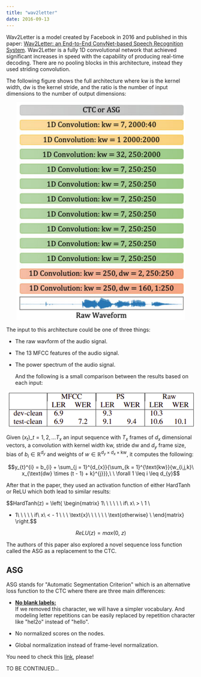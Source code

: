 ```yaml
---
title: "wav2letter"
date: 2016-09-13
---
```


Wav2Letter is a model created by Facebook in 2016 and published in this
paper: [Wav2Letter: an End-to-End ConvNet-based Speech Recognition
System](https://arxiv.org/pdf/1609.03193.pdf). Wav2Letter is a fully 1D
convolutional network that achieved significant increases in speed with
the capability of producing real-time decoding. There are no pooling
blocks in this architecture, instead they used striding convolution.

The following figure shows the full architecture where $\text{kw}$ is
the kernel width, $\text{dw}$ is the kernel stride, and the ratio is the
number of input dimensions to the number of output dimensions:

<div align="center">
    <img src="media/wav2letter/image1.png" width=450>
</div>

The input to this architecture could be one of three things:

-   The raw wavform of the audio signal.

-   The 13 MFCC features of the audio signal.

-   The power spectrum of the audio signal.

    And the following is a small comparison between the results based on
    each input:

<div align="center">
    <img src="media/wav2letter/image2.png" width=750>
</div>

Given <span>$\left( x_{t} \right)\_{t = 1,2,...T_{x}}$</span> an input sequence
with <span>$T_{x}$</span> frames of <span>$d_{x}$</span> dimensional vectors,
a convolution with kernel width <span>$\text{kw}$</span>, stride
<span>$\text{dw}$</span> and <span>$d_{y}$</span> frame size, bias of
<span>$b_{i} \in \mathbb{R}^{d_{y}}$</span> and weights of
<span>$w \in \mathbb{R}^{d_{y} \times d_{x} \times \text{kw}}$</span>, it
computes the following:

$$y_{t}^{i} = b_{i} + \sum_{j = 1}^{d_{x}}{\sum_{k = 1}^{\text{kw}}{w_{i,j,k}\ x_{\text{dw} \times (t - 1) + k}^{j}}},\ \ \forall 1 \leq i \leq d_{y}$$

After that in the paper, they used an activation function of either
HardTanh or ReLU which both lead to similar results:

$$HardTanh(z) = \left\{ \begin{matrix}
1\ \ \ \ \ \ if\ x\  > \ 1 \\
 - 1\ \ \ \ \ if\ x\  < - 1 \\
\ \ \text{x}\ \ \ \ \ \ \text{otherwise} \\
\end{matrix} \right.$$

$$ReLU(z) = max(0,\ z)$$

The authors of this paper also explored a novel sequence loss function
called the ASG as a replacement to the CTC.

ASG
---

ASG stands for "Automatic Segmentation Criterion" which is an
alternative loss function to the CTC where there are three main
differences:

-   <u><strong>No blank labels:</strong></u> \
    If we removed this character, we will have a simpler
    vocabulary. And modeling letter repetitions can be easily replaced
    by repetition character like "hel2o" instead of "hello".

-   No normalized scores on the nodes.

-   Global normalization instead of frame-level normalization.

You need to check this
[link](https://towardsdatascience.com/better-faster-speech-recognition-with-wav2letters-auto-segmentation-criterion-765efd55449),
please!

TO BE CONTINUED\...
